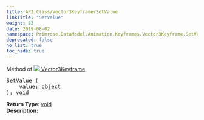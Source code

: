 ```yaml
---
title: API:Class/Vector3Keyframe/SetValue
linkTitle: "SetValue"
weight: 83
date: 2019-08-02
namespace: Primrose.DataModel.Animation.Keyframes.Vector3Keyframe.SetValue
deprecated: false
no_list: true
toc_hide: true
---
```

Method of <a href="/docs/api-reference/Class/Vector3Keyframe"><img src="/icons/silk/film.png"/>&nbsp;Vector3Keyframe</a>
<pre class="method-declaration">
SetValue (
    value: <a class="type" href="/docs/api-reference/System/object">object</a>
): <a class="type" href="/docs/api-reference/System/void">void</a></pre>
<b>Return Type: </b>
<a class="type" href="/docs/api-reference/System/void">void</a>
<br/>
<b>Description: </b>